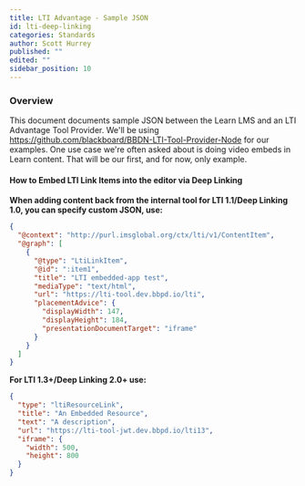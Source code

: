 ```yaml
---
title: LTI Advantage - Sample JSON
id: lti-deep-linking
categories: Standards
author: Scott Hurrey
published: ""
edited: ""
sidebar_position: 10
---
```


### Overview

This document documents sample JSON between the Learn LMS and an
LTI Advantage Tool Provider. We'll be using https://github.com/blackboard/BBDN-LTI-Tool-Provider-Node for our examples. One use case we're often asked
about is doing video embeds in Learn content. That will be our first, and for now, only example.

#### How to Embed LTI Link Items into the editor via Deep Linking

**When adding content back from the internal tool for LTI 1.1/Deep Linking 1.0, you can specify custom JSON, use:**

```json
{
  "@context": "http://purl.imsglobal.org/ctx/lti/v1/ContentItem",
  "@graph": [
    {
      "@type": "LtiLinkItem",
      "@id": ":item1",
      "title": "LTI embedded-app test",
      "mediaType": "text/html",
      "url": "https://lti-tool.dev.bbpd.io/lti",
      "placementAdvice": {
        "displayWidth": 147,
        "displayHeight": 184,
        "presentationDocumentTarget": "iframe"
      }
    }
  ]
}
```

**For LTI 1.3+/Deep Linking 2.0+ use:**

```json
{
  "type": "ltiResourceLink",
  "title": "An Embedded Resource",
  "text": "A description",
  "url": "https://lti-tool-jwt.dev.bbpd.io/lti13",
  "iframe": {
    "width": 500,
    "height": 800
  }
}
```
